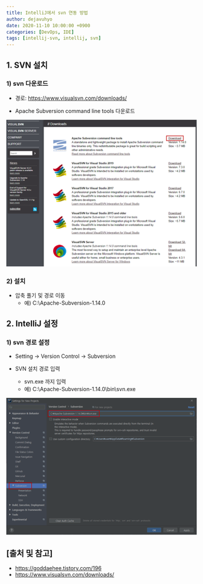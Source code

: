 ```yaml
--- 
title: IntelliJ에서 svn 연동 방법
author: dejavuhyo
date: 2020-11-10 10:00:00 +0900
categories: [DevOps, IDE]
tags: [intellij-svn, intellij, svn]
---
```


## 1. SVN 설치

### 1) svn 다운로드

* 경로: <https://www.visualsvn.com/downloads/>

* Apache Subversion command line tools 다운로드

![img001](/assets/img/2020-11-10-intellij-svn/img001.png)

### 2) 설치

* 압축 풀기 및 경로 이동
  - 예) C:\Apache-Subversion-1.14.0

## 2. IntelliJ 설정

### 1) svn 경로 설정

* Setting → Version Control → Subversion

* SVN 설치 경로 입력
  - svn.exe 까지 입력
  - 예) C:\Apache-Subversion-1.14.0\bin\svn.exe

![img002](/assets/img/2020-11-10-intellij-svn/img002.png)

## [출처 및 참고]
* <https://goddaehee.tistory.com/196>
* <https://www.visualsvn.com/downloads/>
